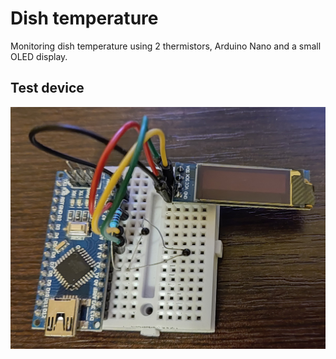 # Dish temperature

Monitoring dish temperature using 2 thermistors, Arduino Nano and a small OLED display.

## Test device
![Test device Arduino Nano](https://github.com/bvujovic/dish-temperature/blob/main/docs/test_device_nano.jpg)
